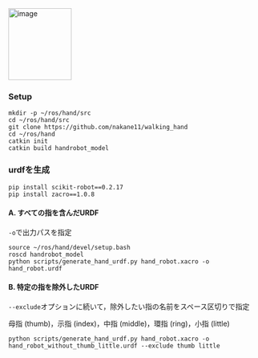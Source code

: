 <img width="126" height="143" alt="image" src="https://github.com/user-attachments/assets/1869d7d0-6a94-41e7-a81f-9646639558dc" />


### Setup
```
mkdir -p ~/ros/hand/src
cd ~/ros/hand/src
git clone https://github.com/nakane11/walking_hand
cd ~/ros/hand
catkin init
catkin build handrobot_model
```
### urdfを生成
```
pip install scikit-robot==0.2.17
pip install zacro==1.0.8
```
#### A. すべての指を含んだURDF
`-o`で出力パスを指定
```
source ~/ros/hand/devel/setup.bash
roscd handrobot_model
python scripts/generate_hand_urdf.py hand_robot.xacro -o hand_robot.urdf
```
#### B. 特定の指を除外したURDF
`--exclude`オプションに続いて，除外したい指の名前をスペース区切りで指定

母指 (thumb)，示指 (index)，中指 (middle)，環指 (ring)，小指 (little)
```
python scripts/generate_hand_urdf.py hand_robot.xacro -o hand_robot_without_thumb_little.urdf --exclude thumb little
```
